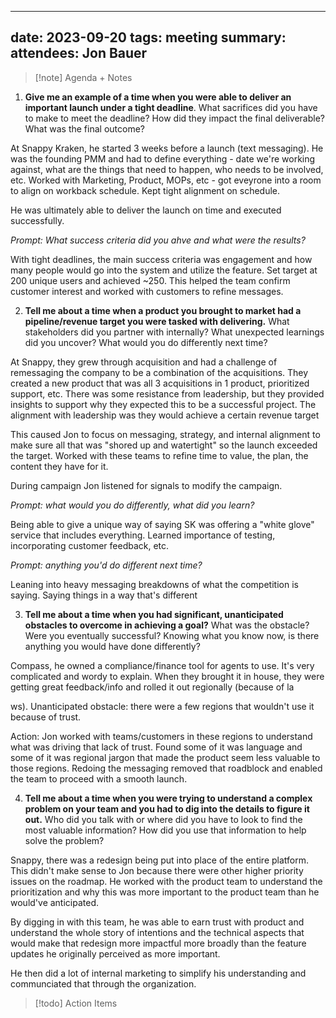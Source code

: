 
---
date: 2023-09-20
tags: meeting
summary: 
attendees: Jon Bauer
---

> [!note] Agenda + Notes
> 


1. **Give me an example of a time when you were able to deliver an important launch under a tight deadline**. What sacrifices did you have to make to meet the deadline? How did they impact the final deliverable? What was the final outcome?

At Snappy Kraken, he started 3 weeks before a launch (text messaging). He was the founding PMM and had to define everything - date we're working against, what are the things that need to happen, who needs to be involved, etc. Worked with Marketing, Product, MOPs, etc - got eveyrone into a room to align on workback schedule. Kept tight alignment on schedule.

He was ultimately able to deliver the launch on time and executed successfully. 

*Prompt: What success criteria did you ahve and what were the results?*

With tight deadlines, the main success criteria was engagement and how many people would go into the system and utilize the feature. Set target at 200 unique users and achieved ~250. This helped the team confirm customer interest and worked with customers to refine messages.

2. **Tell me about a time when a product you brought to market had a pipeline/revenue target you were tasked with delivering.** What stakeholders did you partner with internally? What unexpected learnings did you uncover? What would you do differently next time?

At Snappy, they grew through acquisition and had a challenge of remessaging the company to be a combination of the acquisitions. They created a new product that was all 3 acquisitions in 1 product, prioritized support, etc. There was some resistance from leadership, but they provided insights to support why they expected this to be a successful project. The alignment with leadership was they would achieve a certain revenue target 

This caused Jon to focus on messaging, strategy, and internal alignment to make sure all that was "shored up and watertight" so the launch exceeded the target. Worked with these teams to refine time to value, the plan, the content they have for it. 

During campaign Jon listened for signals to modify the campaign.

*Prompt: what would you do differently, what did you learn?*

Being able to give a unique way of saying SK was offering a "white glove" service that includes everything. Learned importance of testing, incorporating customer feedback, etc.

*Prompt: anything you'd do different next time?*

Leaning into heavy messaging breakdowns of what the competition is saying. Saying things in a way that's different

3. **Tell me about a time when you had significant, unanticipated obstacles to overcome in achieving a goal?** What was the obstacle? Were you eventually successful? Knowing what you know now, is there anything you would have done differently?

Compass, he owned a compliance/finance tool for agents to use. It's very complicated and wordy to explain. When they brought it in house, they were getting great feedback/info and rolled it out regionally (because of la

ws). Unanticipated obstacle: there were a few regions that wouldn't use it because of trust.

Action: Jon worked with teams/customers in these regions to understand what was driving that lack of trust. Found some of it was language and some of it was regional jargon that made the product seem less valuable to those regions. Redoing the messaging removed that roadblock and enabled the team to proceed with a smooth launch.

4. **Tell me about a time when you were trying to understand a complex problem on your team and you had to dig into the details to figure it out.** Who did you talk with or where did you have to look to find the most valuable information? How did you use that information to help solve the problem?

Snappy, there was a redesign being put into place of the entire platform. This didn't make sense to Jon because there were other higher priority issues on the roadmap. He worked with the product team to understand the prioritization and why this was more important to the product team than he would've anticipated.

By digging in with this team, he was able to earn trust with product and understand the whole story of intentions and the technical aspects that would make that redesign more impactful more broadly than the feature updates he originally perceived as more important.

He then did a lot of internal marketing to simplify his understanding and communciated that through the organization.

> [!todo] Action Items

